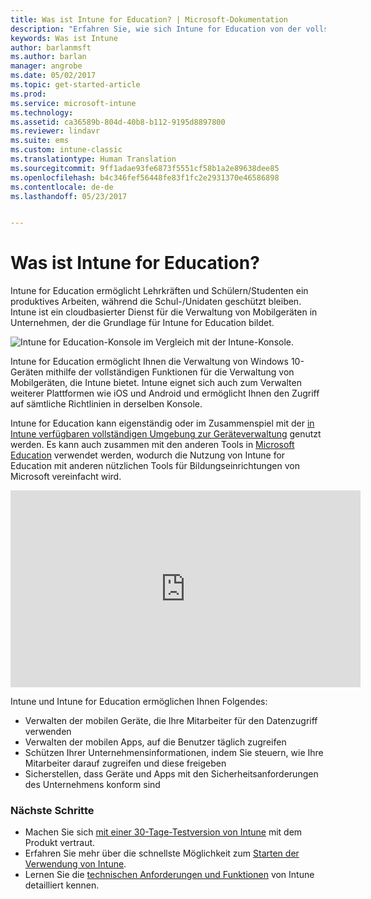 ```yaml
---
title: Was ist Intune for Education? | Microsoft-Dokumentation
description: "Erfahren Sie, wie sich Intune for Education von der vollständigen Intune-Verwaltungsumgebung unterscheidet."
keywords: Was ist Intune
author: barlanmsft
ms.author: barlan
manager: angrobe
ms.date: 05/02/2017
ms.topic: get-started-article
ms.prod: 
ms.service: microsoft-intune
ms.technology: 
ms.assetid: ca36589b-804d-40b8-b112-9195d8897800
ms.reviewer: lindavr
ms.suite: ems
ms.custom: intune-classic
ms.translationtype: Human Translation
ms.sourcegitcommit: 9ff1adae93fe6873f5551cf58b1a2e89638dee85
ms.openlocfilehash: b4c346fef56448fe83f1fc2e2931370e46586898
ms.contentlocale: de-de
ms.lasthandoff: 05/23/2017


---
```


# <a name="what-is-intune-for-education"></a>Was ist Intune for Education?

Intune for Education ermöglicht Lehrkräften und Schülern/Studenten ein produktives Arbeiten, während die Schul-/Unidaten geschützt bleiben. Intune ist ein cloudbasierter Dienst für die Verwaltung von Mobilgeräten in Unternehmen, der die Grundlage für Intune for Education bildet.

![Intune for Education-Konsole im Vergleich mit der Intune-Konsole.](../media/intune-azure-vs-intuneEDU.png)

Intune for Education ermöglicht Ihnen die Verwaltung von Windows 10-Geräten mithilfe der vollständigen Funktionen für die Verwaltung von Mobilgeräten, die Intune bietet. Intune eignet sich auch zum Verwalten weiterer Plattformen wie iOS und Android und ermöglicht Ihnen den Zugriff auf sämtliche Richtlinien in derselben Konsole.

Intune for Education kann eigenständig oder im Zusammenspiel mit der [in Intune verfügbaren vollständigen Umgebung zur Geräteverwaltung](/understand-explore/introduction-to-microsoft-intune) genutzt werden. Es kann auch zusammen mit den anderen Tools in [Microsoft Education](https://microsoft.com/education) verwendet werden, wodurch die Nutzung von Intune for Education mit anderen nützlichen Tools für Bildungseinrichtungen von Microsoft vereinfacht wird.

<iframe width="560" height="315" src="https://www.youtube.com/embed/ukrnCwcLvV8" frameborder="0" allowfullscreen></iframe>

Intune und Intune for Education ermöglichen Ihnen Folgendes:
* Verwalten der mobilen Geräte, die Ihre Mitarbeiter für den Datenzugriff verwenden
* Verwalten der mobilen Apps, auf die Benutzer täglich zugreifen
* Schützen Ihrer Unternehmensinformationen, indem Sie steuern, wie Ihre Mitarbeiter darauf zugreifen und diese freigeben
* Sicherstellen, dass Geräte und Apps mit den Sicherheitsanforderungen des Unternehmens konform sind

### <a name="next-steps"></a>Nächste Schritte
* Machen Sie sich [mit einer 30-Tage-Testversion von Intune](sign-up-for-30-day-trial-microsoft-intune.md) mit dem Produkt vertraut.
* Erfahren Sie mehr über die schnellste Möglichkeit zum [Starten der Verwendung von Intune](https://docs.microsoft.com/intune-education/what-is-express-configuration).
* Lernen Sie die [technischen Anforderungen und Funktionen](/intune-classic/get-started/what-to-know-before-you-start-microsoft-intune) von Intune detailliert kennen.

